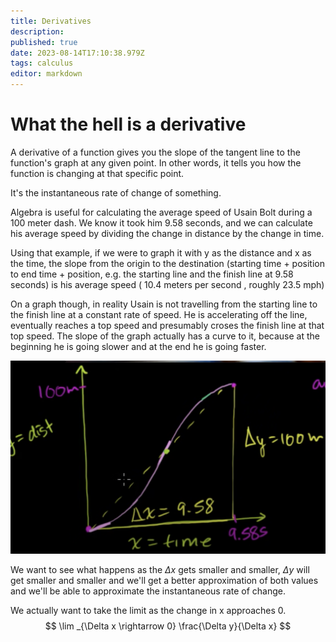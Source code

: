 ```yaml
---
title: Derivatives
description: 
published: true
date: 2023-08-14T17:10:38.979Z
tags: calculus
editor: markdown
---
```


# What the hell is a derivative
A derivative of a function gives you the slope of the tangent line to the function's graph at any given point. In other words, it tells you how the function is changing at that specific point.

It's the instantaneous rate of change of something.


Algebra is useful for calculating the average speed of Usain Bolt during a 100 meter dash. We know it took him 9.58 seconds, and we can calculate his average speed by dividing the change in distance  by the change in time.

Using that example, if we were to graph it with y as the distance and x as the time, the slope from the origin to the destination (starting time + position to end time + position, e.g. the starting line and the finish line at 9.58 seconds) is his average speed ( 10.4 meters per second , roughly 23.5 mph)

On a graph though, in reality Usain is not travelling from the starting line to the finish line at a constant rate of speed. He is accelerating off the line, eventually reaches a top speed and presumably croses the finish line at that top speed. The slope of the graph actually has a curve to it, because at the beginning he is going slower and at the end he is going faster.

![deriv.png](/deriv.png)

We want to see what happens as the $\Delta x$ gets smaller and smaller, $\Delta y$ will get smaller and smaller and we'll get a better approximation of both values and we'll be able to approximate the instantaneous rate of change. 

We actually want to take the limit as the change in x approaches 0.
$$
\lim _{\Delta x \rightarrow 0} \frac{\Delta y}{\Delta x}
$$


